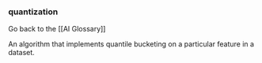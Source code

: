 ### quantization

Go back to the [[AI Glossary]]


An algorithm that implements quantile bucketing on a particular feature in a dataset.

